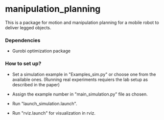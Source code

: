 # manipulation_planning

This is a package for motion and manipulation planning for a mobile robot to deliver legged objects.


### Dependencies ###

- Gurobi optimization package


### How to set up? ###

- Set a simulation example in "Examples_sim.py" or choose one from the available ones. (Running real experiments requiers the lab setup as described in the paper)
 
- Assign the example number in "main_simulation.py" file as chosen.

- Run "launch_simulation.launch".

- Run "rviz.launch" for visualization in rviz.



